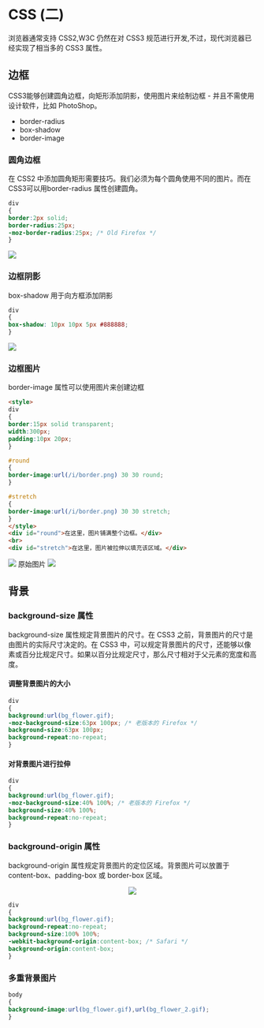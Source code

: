 # CSS (二)
浏览器通常支持 CSS2,W3C 仍然在对 CSS3 规范进行开发,不过，现代浏览器已经实现了相当多的 CSS3 属性。

## 边框
CSS3能够创建圆角边框，向矩形添加阴影，使用图片来绘制边框 - 并且不需使用设计软件，比如 PhotoShop。
- border-radius
- box-shadow
- border-image

### 圆角边框
在 CSS2 中添加圆角矩形需要技巧。我们必须为每个圆角使用不同的图片。而在 CSS3可以用border-radius 属性创建圆角。
```css
div
{
border:2px solid;
border-radius:25px;
-moz-border-radius:25px; /* Old Firefox */
}
```
![](http://ww1.sinaimg.cn/large/007Rnr4nly1g9svj3hoedj308p01bt8h.jpg)

### 边框阴影
box-shadow 用于向方框添加阴影
```css
div
{
box-shadow: 10px 10px 5px #888888;
}
```
![](http://ww1.sinaimg.cn/large/007Rnr4nly1g9svm2uux2j309w03n3y9.jpg)

### 边框图片
border-image 属性可以使用图片来创建边框
```html
<style> 
div
{
border:15px solid transparent;
width:300px;
padding:10px 20px;
}

#round
{
border-image:url(/i/border.png) 30 30 round;
}

#stretch
{
border-image:url(/i/border.png) 30 30 stretch;
}
</style>
<div id="round">在这里，图片铺满整个边框。</div>
<br>
<div id="stretch">在这里，图片被拉伸以填充该区域。</div>
```
![](http://ww1.sinaimg.cn/large/007Rnr4nly1g9svr1t0ssj30ay051gln.jpg)
原始图片
![](http://ww1.sinaimg.cn/large/007Rnr4nly1g9svo7233dj30260260n6.jpg)

## 背景
### background-size 属性
background-size 属性规定背景图片的尺寸。在 CSS3 之前，背景图片的尺寸是由图片的实际尺寸决定的。在 CSS3 中，可以规定背景图片的尺寸，还能够以像素或百分比规定尺寸。如果以百分比规定尺寸，那么尺寸相对于父元素的宽度和高度。
#### 调整背景图片的大小
```css
div
{
background:url(bg_flower.gif);
-moz-background-size:63px 100px; /* 老版本的 Firefox */
background-size:63px 100px;
background-repeat:no-repeat;
}
```
#### 对背景图片进行拉伸
```css
div
{
background:url(bg_flower.gif);
-moz-background-size:40% 100%; /* 老版本的 Firefox */
background-size:40% 100%;
background-repeat:no-repeat;
}
```

### background-origin 属性
background-origin 属性规定背景图片的定位区域。背景图片可以放置于 content-box、padding-box 或 border-box 区域。

<div align="center">
<img src="http://ww1.sinaimg.cn/large/007Rnr4nly1g9svzqcvlig309d05jq2q.gif">
</div>

```css
div
{
background:url(bg_flower.gif);
background-repeat:no-repeat;
background-size:100% 100%;
-webkit-background-origin:content-box; /* Safari */
background-origin:content-box;
}
```
### 多重背景图片
```css
body
{ 
background-image:url(bg_flower.gif),url(bg_flower_2.gif);
}
```